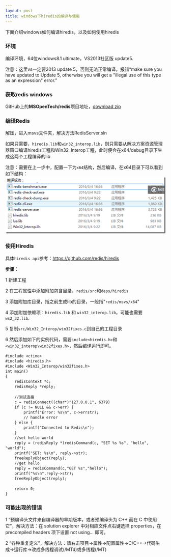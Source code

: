 ```yaml
---
layout: post
title: windows下hiredis的编译与使用
---
```

下面介绍windows如何编译hiredis，以及如何使用hiredis

### 环境

编译环境，64位windows8.1 ultimate，VS2013社区版 update5.

注意：这里vs一定要2013 update 5，否则无法正常编译，报错“make sure you have updated to Update 5, otherwise you will get a "illegal use of this type as an expression" error.”

### 获取redis windows

GitHub上的**MSOpenTech/redis**项目地址，[download zip](https://github.com/MSOpenTech/redis)

### 编译Redis

解压，进入msvs文件夹，解决方法RedisServer.sln

如果只需要，`hiredis.lib`和`win32_interop.lib`，则只需要从解决方案资源管理器窗口编译hiredis工程和Win32_Interop工程，此时便会在x64/debug目录下生成这两个工程编译的lib

注意：需要在上一步中，配置一下为`x64`结构，然后编译，在x64目录下可以看到如下结构：
![Alt text](../images/redis_server_pic.png)

### 使用Hiredis

具体`hiredis api`参考：https://github.com/redis/hiredis

**步骤：**

1 新建工程

2 在工程属性中添加附加包含目录，`redis/src`和`deps/hiredis`

3 添加附加库目录，指之前生成lib的目录，一般指"`redis/msvs/x64`"

4 添加附加依赖项：`hiredis.lib` 和 `win32_interop.lib`，可能也需要`ws2_32.lib`.

5 复制`src/Win32_Interop/win32fixes.c`到自己的工程目录

6 然后添加如下的实例代码，需要`include<hiredis.h>`和`<win32_interop\win32fixes.h>`，然后编译运行即可。


```
#include <ctime>
#include <hiredis.h>
#include <Win32_Interop/win32fixes.h>
int main()
{
    redisContext *c;
    redisReply *reply;

    //测试连接
    c = redisConnect((char*)"127.0.0.1", 6379)
    if (c != NULL && c->err) {
        printf("Error: %s\n", c->errstr);
        // handle error
    } else {
        printf("Connected to Redis\n");
    }
    //set hello world
    reply = (redisReply *)redisCommand(c, "SET %s %s", "hello", "world");
    printf("SET: %s\n", reply->str);
    freeReplyObject(reply);
    //get hello
    reply = redisCommand(c,"GET %s","hello");
    printf("%s\n",reply->str);
    freeReplyObject(reply);
    
    return 0;
}
```

### 可能出现的错误

1 “预编译头文件来自编译器的早期版本，或者预编译头为 C++ 而在 C 中使用它”，解决方法：在 solution explorer 中对相应文件点右键选择 properties，在 precompiled headers 项下设置 not using... 即可。

2 “各种重复定义”，解决方法：请右击项目->属性->配置属性->C/C++->代码生成->运行库->改成多线程调试(/MTd)或多线程(/MT)